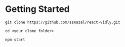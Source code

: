 # Getting Started

```
git clone https://github.com/ssKazal/react-vidly.git
```

```
cd <your clone folder>
```

```
npm start
```

